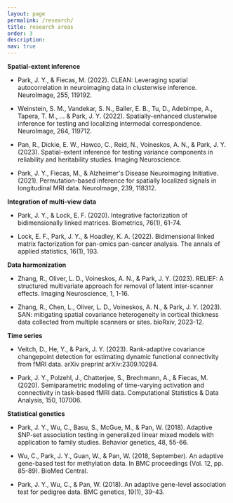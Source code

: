 ```yaml
---
layout: page
permalink: /research/
title: research areas
order: 3
description: 
nav: true
---
```


**Spatial-extent inference**

- Park, J. Y., & Fiecas, M. (2022). CLEAN: Leveraging spatial autocorrelation in neuroimaging data in clusterwise inference. NeuroImage, 255, 119192.

- Weinstein, S. M., Vandekar, S. N., Baller, E. B., Tu, D., Adebimpe, A., Tapera, T. M., ... & Park, J. Y. (2022). Spatially-enhanced clusterwise inference for testing and localizing intermodal correspondence. NeuroImage, 264, 119712.

- Pan, R., Dickie, E. W., Hawco, C., Reid, N., Voineskos, A. N., & Park, J. Y. (2023). Spatial-extent inference for testing variance components in reliability and heritability studies. Imaging Neuroscience.

- Park, J. Y., Fiecas, M., & Alzheimer's Disease Neuroimaging Initiative. (2021). Permutation-based inference for spatially localized signals in longitudinal MRI data. NeuroImage, 239, 118312.

**Integration of multi-view data**

- Park, J. Y., & Lock, E. F. (2020). Integrative factorization of bidimensionally linked matrices. Biometrics, 76(1), 61-74.

- Lock, E. F., Park, J. Y., & Hoadley, K. A. (2022). Bidimensional linked matrix factorization for pan-omics pan-cancer analysis. The annals of applied statistics, 16(1), 193.

**Data harmonization**

- Zhang, R., Oliver, L. D., Voineskos, A. N., & Park, J. Y. (2023). RELIEF: A structured multivariate approach for removal of latent inter-scanner effects. Imaging Neuroscience, 1, 1-16.

- Zhang, R., Chen, L., Oliver, L. D., Voineskos, A. N., & Park, J. Y. (2023). SAN: mitigating spatial covariance heterogeneity in cortical thickness data collected from multiple scanners or sites. bioRxiv, 2023-12.

**Time series**

- Veitch, D., He, Y., & Park, J. Y. (2023). Rank-adaptive covariance changepoint detection for estimating dynamic functional connectivity from fMRI data. arXiv preprint arXiv:2309.10284.

- Park, J. Y., Polzehl, J., Chatterjee, S., Brechmann, A., & Fiecas, M. (2020). Semiparametric modeling of time-varying activation and connectivity in task-based fMRI data. Computational Statistics & Data Analysis, 150, 107006.

​**Statistical genetics**

- Park, J. Y., Wu, C., Basu, S., McGue, M., & Pan, W. (2018). Adaptive SNP-set association testing in generalized linear mixed models with application to family studies. Behavior genetics, 48, 55-66.

- Wu, C., Park, J. Y., Guan, W., & Pan, W. (2018, September). An adaptive gene-based test for methylation data. In BMC proceedings (Vol. 12, pp. 85-89). BioMed Central.

- Park, J. Y., Wu, C., & Pan, W. (2018). An adaptive gene-level association test for pedigree data. BMC genetics, 19(1), 39-43.
